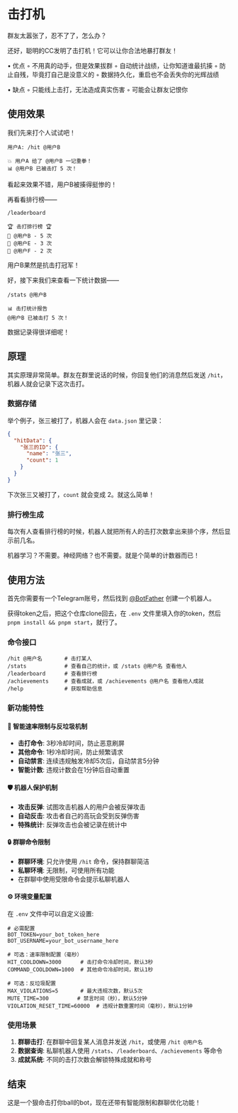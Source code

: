 # 击打机
群友太嚣张了，忍不了了，怎么办？

还好，聪明的CC发明了击打机！它可以让你合法地暴打群友！

• 优点
  ◦ 不用真的动手，但是效果拔群
  ◦ 自动统计战绩，让你知道谁最抗揍
  ◦ 防止自残，毕竟打自己是没意义的
  ◦ 数据持久化，重启也不会丢失你的光辉战绩

• 缺点
  ◦ 只能线上击打，无法造成真实伤害
  ◦ 可能会让群友记恨你

## 使用效果

我们先来打个人试试吧！

```
用户A: /hit @用户B
```

```
💥 用户A 给了 @用户B 一记重拳！
📊 @用户B 已被击打 5 次！
```

看起来效果不错，用户B被揍得挺惨的！

再看看排行榜——

```
/leaderboard
```

```
🏆 击打排行榜 🏆
🥇 @用户B - 5 次
🥈 @用户E - 3 次  
🥉 @用户F - 2 次
```

用户B果然是抗击打冠军！

好，接下来我们来查看一下统计数据——

```
/stats @用户B
```

```
📊 击打统计报告
@用户B 已被击打 5 次！
```

数据记录得很详细呢！

## 原理

其实原理非常简单。群友在群里说话的时候，你回复他们的消息然后发送 `/hit`，机器人就会记录下这次击打。

### 数据存储

举个例子，张三被打了，机器人会在 `data.json` 里记录：

```json
{
  "hitData": {
    "张三的ID": {
      "name": "张三",
      "count": 1
    }
  }
}
```

下次张三又被打了，`count` 就会变成 2。就这么简单！

### 排行榜生成

每次有人查看排行榜的时候，机器人就把所有人的击打次数拿出来排个序，然后显示前几名。

机器学习？不需要。神经网络？也不需要。就是个简单的计数器而已！

## 使用方法

首先你需要有一个Telegram账号，然后找到 [@BotFather](https://t.me/botfather) 创建一个机器人。

获得token之后，把这个仓库clone回去，在 `.env` 文件里填入你的token，然后 `pnpm install && pnpm start`，就行了。

### 命令接口

```
/hit @用户名       # 击打某人
/stats            # 查看自己的统计，或 /stats @用户名 查看他人  
/leaderboard      # 查看排行榜
/achievements     # 查看成就，或 /achievements @用户名 查看他人成就
/help             # 获取帮助信息
```

### 新功能特性

#### 🚦 智能速率限制与反垃圾机制
- **击打命令**: 3秒冷却时间，防止恶意刷屏
- **其他命令**: 1秒冷却时间，防止频繁请求
- **自动禁言**: 连续违规触发冷却5次后，自动禁言5分钟
- **智能计数**: 违规计数会在1分钟后自动重置

#### 🛡️ 机器人保护机制
- **攻击反弹**: 试图攻击机器人的用户会被反弹攻击
- **自动反击**: 攻击者自己的高玩会受到反弹伤害
- **特殊统计**: 反弹攻击也会被记录在统计中

#### 🔒 群聊命令限制
- **群聊环境**: 只允许使用 `/hit` 命令，保持群聊简洁
- **私聊环境**: 无限制，可使用所有功能
- 在群聊中使用受限命令会提示私聊机器人

#### ⚙️ 环境变量配置

在 `.env` 文件中可以自定义设置:

```env
# 必需配置
BOT_TOKEN=your_bot_token_here
BOT_USERNAME=your_bot_username_here

# 可选：速率限制配置（毫秒）
HIT_COOLDOWN=3000      # 击打命令冷却时间，默认3秒
COMMAND_COOLDOWN=1000  # 其他命令冷却时间，默认1秒

# 可选：反垃圾配置
MAX_VIOLATIONS=5       # 最大违规次数，默认5次
MUTE_TIME=300         # 禁言时间（秒），默认5分钟
VIOLATION_RESET_TIME=60000  # 违规计数重置时间（毫秒），默认1分钟
```

### 使用场景

1. **群聊击打**: 在群聊中回复某人消息并发送 `/hit`，或使用 `/hit @用户名`
2. **数据查询**: 私聊机器人使用 `/stats`、`/leaderboard`、`/achievements` 等命令
3. **成就系统**: 不同的击打次数会解锁特殊成就和称号

## 结束

这是一个狠命击打你ball的bot，现在还带有智能限制和群聊优化功能！
